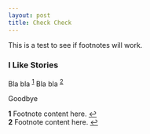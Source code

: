 ```yaml
---
layout: post
title: Check Check
---
```


This is a test to see if footnotes will work.

### I Like Stories  

Bla bla <sup id="a1">[1](#f1)</sup>
Bla bla <sup id="a1">[2](#f1)</sup>

&NewLine;
&NewLine;
&NewLine;

Goodbye

&NewLine;
&NewLine;
&NewLine;
&NewLine;
&NewLine;
&NewLine;
&NewLine;
&NewLine;
&NewLine;
&NewLine;
&NewLine;
&NewLine;
&NewLine;
&NewLine;
&NewLine;
&NewLine;
&NewLine;
&NewLine;
&NewLine;
&NewLine;
&NewLine;
&NewLine;
&NewLine;
&NewLine;
&NewLine;
&NewLine;
&NewLine;
&NewLine;
&NewLine;
&NewLine;
&NewLine;
&NewLine;
&NewLine;
&NewLine;
&NewLine;
&NewLine;
&NewLine;
&NewLine;
&NewLine;
&NewLine;
&NewLine;
&NewLine;
&NewLine;
&NewLine;
&NewLine;
&NewLine;
&NewLine;
&NewLine;
&NewLine;
&NewLine;
&NewLine;
&NewLine;
&NewLine;
&NewLine;
&NewLine;
&NewLine;
&NewLine;
&NewLine;
&NewLine;
&NewLine;
&NewLine;
&NewLine;
&NewLine;

<b id="f1">1</b> Footnote content here. [↩](#a1)  
<b id="f1">2</b> Footnote content here. [↩](#a2)






